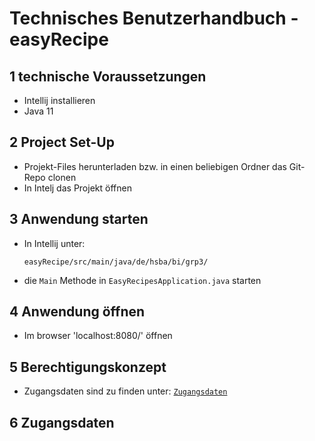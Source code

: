 # Technisches Benutzerhandbuch - easyRecipe

## 1 technische Voraussetzungen
- Intellij installieren
- Java 11

## 2 Project Set-Up
- Projekt-Files herunterladen bzw. in einen beliebigen Ordner das Git-Repo clonen
- In Intelj das Projekt öffnen

## 3 Anwendung starten
- In Intellij unter:

  `easyRecipe/src/main/java/de/hsba/bi/grp3/`
  
- die `Main` Methode in `EasyRecipesApplication.java` starten

## 4 Anwendung öffnen
- Im browser 'localhost:8080/' öffnen

## 5 Berechtigungskonzept
- Zugangsdaten sind zu finden unter: [`Zugangsdaten`](#Zugangsdaten)

## 6 Zugangsdaten
